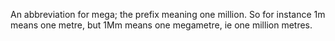 An abbreviation for mega; the prefix meaning one million. So for
instance 1m means one metre, but 1Mm means one megametre, ie one million
metres.
